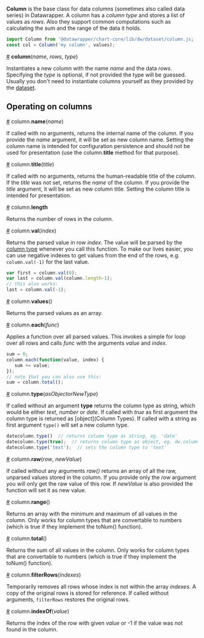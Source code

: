 **Column** is the base class for data columns (sometimes also called data series) in Datawrapper. A column has a *column type* and stores a list of values as *rows*. Also they support common computations such as calculating the sum and the range of the data it holds.

```js
import Column from '@datawrapper/chart-core/lib/dw/dataset/column.js;
const col = Column('my column', values);
```

<a name="dw_column" href="Column#wiki-dw_column">#</a> <b>column</b>(<i>name</i>, <i>rows</i>, <i>type</i>)

Instantiates a new column with the name *name* and the data *rows*. Specifying the *type* is optional, if not provided the type will be guessed. Usually you don't need to instantiate columns yourself as they provided by the [dataset](Dataset).

## Operating on columns

<a name="column_name" href="Column#wiki-column_name">#</a> column.<b>name</b>(<i>name</i>)

If called with no arguments, returns the internal name of the column. If you provide the *name* argument, it will be set as new column name. Setting the column name is intended for configuration persistence and should not be used for presentation (use the column.<b>title</b> method for that purpose).

<a name="column_title" href="Column#wiki-column_title">#</a> column.<b>title</b>(<i>title</i>)

If called with no arguments, returns the human-readable title of the column. If the *title* was not set, returns the *name* of the column. If you provide the *title* argument, it will be set as new column title. Setting the column title is intended for presentation.

<a name="column_length" href="Column#wiki-column_length">#</a> column.<b>length</b>

Returns the number of rows in the column.

<a name="column_val" href="Column#wiki-column_val">#</a> column.<b>val</b>(<i>index</i>)

Returns the parsed value in row *index*. The value will be parsed by the [column type](Column#column-types) whenever you call this function. To make our lives easier, you can use negative indexes to get values from the end of the rows, e.g. ``column.val(-1)`` for the last value.

```javascript
var first = column.val(0);
var last = column.val(column.length-1);
// this also works:
last = column.val(-1);
```

<a name="column_values" href="Column#wiki-column_values">#</a> column.<b>values</b>()

Returns the parsed values as an array.

<a name="column_each" href="Column#wiki-column_each">#</a> column.<b>each</b>(<i>func</i>)

Applies a function over all parsed values. This invokes a simple for loop over all rows and calls *func* with the arguments *value* and *index*.

```javascript
sum = 0;
column.each(function(value, index) {
   sum += value;
});
// note that you can also use this:
sum = column.total();
```

<a name="column_type" href="Column#wiki-column_type">#</a> column.<b>type</b>(<i>asObjectorNewType</i>)

If called without an argument **type** returns the column type as string, which would be either *text*, *number* or *date*. If called with *true* as first argument the column type is returned as [object](Column Types). If called with a string as first argument ``type()`` will set a new column type.

```javascript
datecolumn.type()  // returns column type as string, eg. 'date'
datecolumn.type(true);  // returns column type as object, eg. dw.column.types.date()
datecolumn.type('text');  // sets the column type to 'text'
```

<a name="column_raw" href="Column#wiki-column_raw">#</a> column.<b>raw</b>(<i>row</i>, <i>newValue</i>)

If called without any arguments *raw()* returns an array of all the raw, unparsed values stored in the column. If you provide only the <i>row</i> argument you will only get the raw value of this row. If <i>newValue</i> is also provided the function will set it as new value.

<a name="column_range" href="Column#wiki-column_range">#</a> column.<b>range</b>()

Returns an array with the minimum and maximum of all values in the column. Only works for column types that are convertable to numbers (which is true if they implement the toNum() function).

<a name="column_total" href="Column#wiki-column_total">#</a> column.<b>total</b>()

Returns the sum of all values in the column. Only works for column types that are convertable to numbers (which is true if they implement the toNum() function).

<a name="column_filterRows" href="Column#wiki-column_filterRows">#</a> column.<b>filterRows</b>(<i>indexes</i>)

Temporarily removes all rows whose index is not within the array *indexes*. A copy of the original rows is stored for reference. If called without arguments, ``filterRows`` restores the original rows.

<a name="column_indexOf" href="Column#wiki-column_indexOf">#</a> column.<b>indexOf</b>(<i>value</i>)

Returns the index of the row with given *value* or -1 if the value was not found in the column.

